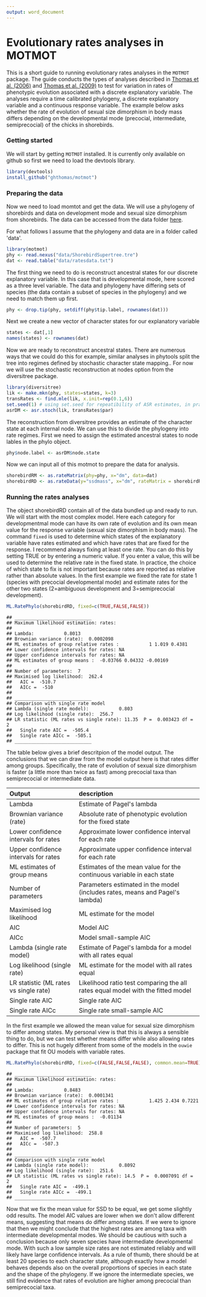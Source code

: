 ```yaml
---
output: word_document
---
```

Evolutionary rates analyses in MOTMOT
=====================================

This is a short guide to running evolutionary rates analyses in the ```MOTMOT``` package. The guide conducts the types of analyses described in [Thomas et al. (2006)](http://www.ncbi.nlm.nih.gov/pmc/articles/PMC1634920/) and [Thomas et al. (2009)](http://www.tau.ac.il/lifesci/departments/zoology/members/meiri/documents/Thomasetal2009sizediversificationinAnolis.pdf) to test for variation in rates of phenotypic evolution associated with a discrete explanatory variable. The analyses require a time calibrated phylogeny, a discrete explanatory variable and a continuous response variable. The example below asks whether the rate of evolution of sexual size dimorphism in body mass differs depending on the developmental mode (precocial, intermediate, semiprecocial) of the chicks in shorebirds.

### Getting started
We will start by getting ```MOTMOT``` installed. It is currently only available on github so first we need to load the devtools library.



```r
library(devtools)
install_github("ghthomas/motmot")
```

### Preparing the data
Now we need to load momtot and get the data. We will use a phylogeny of shorebirds and data on development mode and sexual size dimorphism from shorebirds. The data can be accessed from the data folder [here](https://github.com/ghthomas/Comparative-analysis-examples).

For what follows I assume that the phylogeny and data are in a folder called 'data'.


```r
library(motmot)
phy <- read.nexus("data/ShorebirdSupertree.tre")
dat <- read.table("data/ratesdata.txt")
```

The first thing we need to do is reconstruct ancestral states for our discrete explanatory variable. In this case that is developmental mode, here scored as a three level variable. The data and phylogeny have differing sets of species (the data contain a subset of species in the phylogeny) and we need to match them up first.


```r
phy <- drop.tip(phy, setdiff(phy$tip.label, rownames(dat)))
```

Next we create a new vector of character states for our explanatory variable


```r
states <- dat[,1]
names(states) <- rownames(dat)
```

Now we are ready to reconstruct ancestral states. There are numerous ways that we could do this for example, similar analyses in phytools split the tree into regimes defined by stochastic character state mapping.. For now we will use the stochastic reconstruction at nodes option from the diversitree package.


```r
library(diversitree)
lik <- make.mkn(phy, states=states, k=3)
transRates <- find.mle(lik, x.init=rep(0.1,6))
set.seed(1) # using set.seed for repeatibility of ASR estimates, in practice it is useful to explore many reconstructions
asrDM <- asr.stoch(lik, transRates$par)
```

The reconstruction from diversitree provides an estimate of the character state at each internal node. We can use this to divide the phylogeny into rate regimes. First we need to assign the estimated ancestral states to node lables in the phylo object.


```r
phy$node.label <- asrDM$node.state
```

Now we can input all of this motmot to prepare the data for analysis.

```r
shorebirdRM <- as.rateMatrix(phy=phy, x="dm", data=dat)
shorebirdRD <- as.rateData(y="ssdmass", x="dm", rateMatrix = shorebirdRM, phy=NULL, data=dat, log.y=FALSE)
```

### Running the rates analyses
The object shorebirdRD contain all of the data bundled up and ready to run. We will start with the most complex model. Here each category for developmentmal mode can have its own rate of evolution and its own mean value for the response variable (sexual size dimorphism in body mass). The command ```fixed``` is used to determine which states of the explanatory variable have rates estimated and which have rates that are fixed for the response. I recommend always fixing at least one rate. You can do this by setting TRUE or by entering a numeric value. If you enter a value, this will be used to determine the relative rate in the fixed state. In practice, the choice of which state to fix is not important because rates are reported as relative rather than absolute values. In the first example we fixed the rate for state 1 (species with precocial developmental mode) and estimate rates for the other two states (2=ambiguous development and 3=semiprecocial development).


```r
ML.RatePhylo(shorebirdRD, fixed=c(TRUE,FALSE,FALSE))
```

```
## ____________________________
## Maximum likelihood estimation: rates:
## 
## Lambda:           0.8013 
## Brownian variance (rate):  0.0002098 
## ML estimates of group relative rates :           1 1.019 0.4381 
## Lower confidence intervals for rates: NA 
## Upper confidence intervals for rates: NA 
## ML estimates of group means :  -0.03766 0.04332 -0.00169 
## 
## Number of parameters:  7 
## Maximised log likelihood:  262.4 
##   AIC =  -510.7   
##   AICc =  -510   
## 
## ____________________________
## Comparison with single rate model
## Lambda (single rate model):           0.803 
## Log likelihood (single rate):  256.7 
## LR statistic (ML rates vs single rate): 11.35  P =  0.003423 df =  2  
##   Single rate AIC =  -505.4   
##   Single rate AICc =  -505.1   
## ____________________________
```

The table below gives a brief descritpion of the model output. The conclusions that we can draw from the model output here is that rates differ among groups. Specifically, the rate of evolution of sexual size dimorphism is faster (a little more than twice as fast) among precocial taxa than semiprecocial or intermediate data.

|  Output  |  description  |  
|:------|:------------|
|Lambda    |Estimate of Pagel's lambda          |
|Brownian variance (rate)     |Absolute rate of phenotypic evolution for the fixed state          |
|Lower confidence intervals for rates     |Approximate lower confidence interval for each rate          |
|Upper confidence intervals for rates     |Approximate upper confidence interval for each rate           |
|ML estimates of group means     |Estimates of the mean value for the continuous variable in each state          |
|Number of parameters     |Parameters estimated in the model (includes rates, means and Pagel's lambda)          |
|Maximised log likelihood     |ML estimate for the model          |
|AIC     |Model AIC           |
|AICc     |Model small-sample AIC          |
|Lambda (single rate model)     |Estimate of Pagel's lambda for a model with all rates equal          |
|Log likelihood (single rate)     |ML estimate for the model with all rates equal           |
|LR statistic (ML rates vs single rate)     |Likelihood ratio test comparing the all rates equal model with the fitted model          |
|Single rate AIC     |Single rate AIC          |
|Single rate AICc     |Single rate small-sample AIC          |


In the first example we allowed the mean value for sexual size dimorphism to differ among states. My personal view is that this is always a sensible thing to do, but we can test whether means differ while also allowing rates to differ. This is not hugely different from some of the models in the ```ouwie``` package that fit OU models with variable rates.


```r
ML.RatePhylo(shorebirdRD, fixed=c(FALSE,FALSE,FALSE), common.mean=TRUE)
```

```
## ____________________________
## Maximum likelihood estimation: rates:
## 
## Lambda:           0.8483 
## Brownian variance (rate):  0.0001341 
## ML estimates of group relative rates :           1.425 2.434 0.7221 
## Lower confidence intervals for rates: NA 
## Upper confidence intervals for rates: NA 
## ML estimates of group means :  -0.01134 
## 
## Number of parameters:  5 
## Maximised log likelihood:  258.8 
##   AIC =  -507.7   
##   AICc =  -507.3   
## 
## ____________________________
## Comparison with single rate model
## Lambda (single rate model):           0.8092 
## Log likelihood (single rate):  251.6 
## LR statistic (ML rates vs single rate): 14.5  P =  0.0007091 df =  2  
##   Single rate AIC =  -499.1   
##   Single rate AICc =  -499.1   
## ____________________________
```

Now that we fix the mean value for SSD to be equal, we get some slightly odd results. The model AIC values are lower when we don't allow different means, suggesting that means do differ among states. If we were to ignore that then we might conclude that the highest rates are among taxa with intermediate developmental modes. We should be cautious with such a conclusion because only seven species have intermediate developmental mode. With such a low sample size rates are not estimated reliably and will likely have large confidence intervals. As a rule of thumb, there should be at least 20 species to each character state, although exactly how a model behaves depends also on the overall proportions of species in each state and the shape of the phylogeny. If we ignore the intermediate species, we still find evidence that rates of evolution are higher among precocial than semiprecocial taxa.



